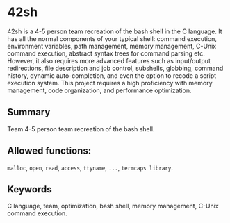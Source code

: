 # 42sh
42sh is a 4-5 person team recreation of the bash shell in the C language. It has all the normal components of your typical shell: command execution, environment variables, path management, memory management, C-Unix command execution, abstract syntax trees for command parsing etc. However, it also requires more advanced features such as input/output redirections, file description and job control, subshells, globbing, command history, dynamic auto-completion, and even the option to recode a script execution system. This project requires a high proficiency with memory management, code organization, and performance optimization.

## Summary
Team 4-5 person team recreation of the bash shell.
## Allowed functions:
`malloc`, `open`, `read`, `access`, `ttyname`, `...`, `termcaps library`.
## Keywords
C language, team, optimization, bash shell, memory management, C-Unix command execution.
